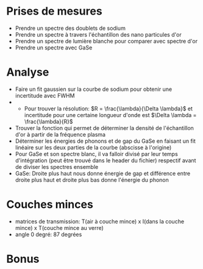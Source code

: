 # Prises de mesures 

- Prendre un spectre des doublets de sodium 
- Prendre un spectre à travers l'échantillon des nano particules d'or
- Prendre un spectre de lumière blanche pour comparer avec spectre d'or
- Prendre un spectre avec GaSe 











# Analyse

- Faire un fit gaussien sur la courbe de sodium pour obtenir une incertitude avec FWHM
- - Pour trouver la résolution: $R = \frac{\lambda}{\Delta \lambda}$ et incertitude pour une certaine longueur d'onde est $\Delta \lambda = \frac{\lambda}{R}$
- Trouver la fonction qui permet de déterminer la densité de l'échantillon d'or à partir de la fréquence plasma
- Déterminer les énergies de phonons et de gap du GaSe en faisant un fit linéaire sur les deux parties de la courbe (abscisse à l'origine)
- Pour GaSe et son spectre blanc, il va falloir divisé par leur temps d'intégration (peut être trouvé dans le header du fichier) respectif avant de diviser les spectres ensemble
- GaSe: Droite plus haut nous donne énergie de gap et différence entre droite plus haut et droite plus bas donne l'énergie du phonon



# Couches minces

- matrices de transmission: T(air à couche mince) x I(dans la couche mince) x T(couche mince au verre) 
- angle 0 degré: 87 degrées



# Bonus 

